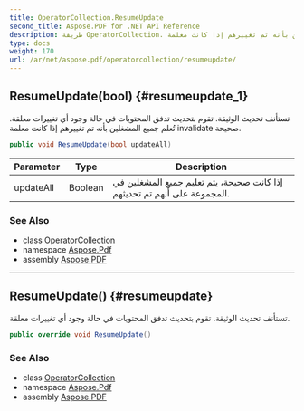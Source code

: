 ```yaml
---
title: OperatorCollection.ResumeUpdate
second_title: Aspose.PDF for .NET API Reference
description: طريقة OperatorCollection. تستأنف تحديث الوثيقة. تقوم بتحديث تدفق المحتويات في حالة وجود أي تغييرات معلقة. تُعلم جميع المشغلين بأنه تم تغييرهم إذا كانت معلمة invalidate صحيحة
type: docs
weight: 170
url: /ar/net/aspose.pdf/operatorcollection/resumeupdate/
---
```

## ResumeUpdate(bool) {#resumeupdate_1}

تستأنف تحديث الوثيقة. تقوم بتحديث تدفق المحتويات في حالة وجود أي تغييرات معلقة. تُعلم جميع المشغلين بأنه تم تغييرهم إذا كانت معلمة invalidate صحيحة.

```csharp
public void ResumeUpdate(bool updateAll)
```

| Parameter | Type | Description |
| --- | --- | --- |
| updateAll | Boolean | إذا كانت صحيحة، يتم تعليم جميع المشغلين في المجموعة على أنهم تم تحديثهم. |

### See Also

* class [OperatorCollection](../)
* namespace [Aspose.Pdf](../../../aspose.pdf/)
* assembly [Aspose.PDF](../../../)

---

## ResumeUpdate() {#resumeupdate}

تستأنف تحديث الوثيقة. تقوم بتحديث تدفق المحتويات في حالة وجود أي تغييرات معلقة.

```csharp
public override void ResumeUpdate()
```

### See Also

* class [OperatorCollection](../)
* namespace [Aspose.Pdf](../../../aspose.pdf/)
* assembly [Aspose.PDF](../../../)
